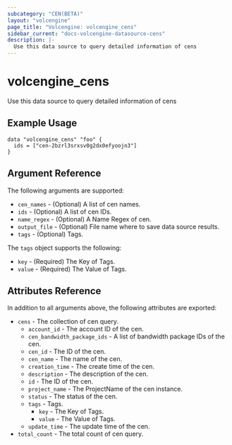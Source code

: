 ```yaml
---
subcategory: "CEN(BETA)"
layout: "volcengine"
page_title: "Volcengine: volcengine_cens"
sidebar_current: "docs-volcengine-datasource-cens"
description: |-
  Use this data source to query detailed information of cens
---
```

# volcengine_cens
Use this data source to query detailed information of cens
## Example Usage
```hcl
data "volcengine_cens" "foo" {
  ids = ["cen-2bzrl3srxsv0g2dx0efyoojn3"]
}
```
## Argument Reference
The following arguments are supported:
* `cen_names` - (Optional) A list of cen names.
* `ids` - (Optional) A list of cen IDs.
* `name_regex` - (Optional) A Name Regex of cen.
* `output_file` - (Optional) File name where to save data source results.
* `tags` - (Optional) Tags.

The `tags` object supports the following:

* `key` - (Required) The Key of Tags.
* `value` - (Required) The Value of Tags.

## Attributes Reference
In addition to all arguments above, the following attributes are exported:
* `cens` - The collection of cen query.
    * `account_id` - The account ID of the cen.
    * `cen_bandwidth_package_ids` - A list of bandwidth package IDs of the cen.
    * `cen_id` - The ID of the cen.
    * `cen_name` - The name of the cen.
    * `creation_time` - The create time of the cen.
    * `description` - The description of the cen.
    * `id` - The ID of the cen.
    * `project_name` - The ProjectName of the cen instance.
    * `status` - The status of the cen.
    * `tags` - Tags.
        * `key` - The Key of Tags.
        * `value` - The Value of Tags.
    * `update_time` - The update time of the cen.
* `total_count` - The total count of cen query.


